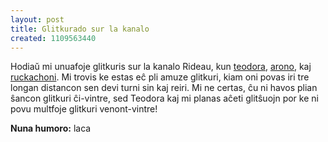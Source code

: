 ```yaml
---
layout: post
title: Glitkurado sur la kanalo
created: 1109563440
---
```

Hodiaŭ mi unuafoje glitkuris sur la kanalo Rideau, kun [teodora](https://teodora.livejournal.com/), [arono](https://arono.livejournal.com/), kaj [ruckachoni](https://ruckachoni.livejournal.com/).  Mi trovis ke estas eĉ pli amuze glitkuri, kiam oni povas iri tre longan distancon sen devi turni sin kaj reiri.  Mi ne certas, ĉu ni havos plian ŝancon glitkuri ĉi-vintre, sed Teodora kaj mi planas aĉeti glitŝuojn por ke ni povu multfoje glitkuri venont-vintre!

**Nuna humoro:** laca

